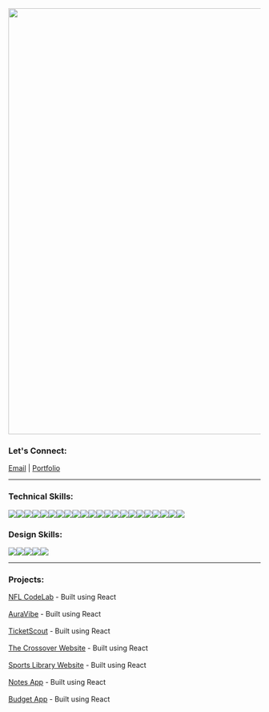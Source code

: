 <img src="https://user-images.githubusercontent.com/86808947/183975388-c9af9491-052f-4a8f-8ec2-aaba80d50b8e.gif" align="center" width="850">

<h3 align="left">Let's Connect: </h3>

[Email](mailto:rparikh041@gmail.com) | [Portfolio](https://rohanparikh.vercel.app/)


-----------

<h3 align="left">Technical Skills:</h3>

<div style="display: flex" >
<img src="https://img.shields.io/badge/React-20232A?style=for-the-badge&logo=react&logoColor=61DAFB" /> 
<img src="https://img.shields.io/badge/JavaScript-323330?style=for-the-badge&logo=javascript&logoColor=F7DF1E" /> 
<img src="https://img.shields.io/badge/TypeScript-007ACC?style=for-the-badge&logo=typescript&logoColor=white"/>
<img src= "https://img.shields.io/badge/HTML5-E34F26?style=for-the-badge&logo=html5&logoColor=white" />
<img src= "https://img.shields.io/badge/CSS3-1572B6?style=for-the-badge&logo=css3&logoColor=white" />
<img src= "https://img.shields.io/badge/Tailwind_CSS-38B2AC?style=for-the-badge&logo=tailwind-css&logoColor=white" />
<img src= "https://img.shields.io/badge/Python-FFD43B?style=for-the-badge&logo=python&logoColor=blue" />
<img src= "https://img.shields.io/badge/Node%20js-339933?style=for-the-badge&logo=nodedotjs&logoColor=white" />
<img src= "https://img.shields.io/badge/next%20js-000000?style=for-the-badge&logo=nextdotjs&logoColor=white" />
<img src= "https://img.shields.io/badge/React_Native-20232A?style=for-the-badge&logo=react&logoColor=61DAFB" />
<img src= "https://img.shields.io/badge/Bootstrap-563D7C?style=for-the-badge&logo=bootstrap&logoColor=white" />
<img src= "https://img.shields.io/badge/axios-671ddf?&style=for-the-badge&logo=axios&logoColor=white" />
<img src= "https://img.shields.io/badge/Express%20js-000000?style=for-the-badge&logo=express&logoColor=white" />
<img src= "https://img.shields.io/badge/Visual_Studio_Code-0078D4?style=for-the-badge&logo=visual%20studio%20code&logoColor=white" />
<img src= "https://img.shields.io/badge/GitHub-100000?style=for-the-badge&logo=github&logoColor=white" />
<img src= "https://img.shields.io/badge/MongoDB-4EA94B?style=for-the-badge&logo=mongodb&logoColor=white" />
<img src= "https://img.shields.io/badge/Microsoft%20SQL%20Server-CC2927?style=for-the-badge&logo=microsoft%20sql%20server&logoColor=white" />
<img src= "https://img.shields.io/badge/MySQL-005C84?style=for-the-badge&logo=mysql&logoColor=white" />
<img src= "https://img.shields.io/badge/React_Router-CA4245?style=for-the-badge&logo=react-router&logoColor=white" />
<img src= "https://img.shields.io/badge/Vercel-000000?style=for-the-badge&logo=vercel&logoColor=white" />
<img src= "https://img.shields.io/badge/TensorFlow-FF6F00?style=for-the-badge&logo=tensorflow&logoColor=white" />
<img src= "https://img.shields.io/badge/PostgreSQL-316192?style=for-the-badge&logo=postgresql&logoColor=white" />
  
</div>

<h3 align="left">Design Skills:</h3>

<div style="display: flex" >
<img src="https://img.shields.io/badge/Adobe%20Photoshop-31A8FF?style=for-the-badge&logo=Adobe%20Photoshop&logoColor=black" /> 
<img src="https://img.shields.io/badge/Adobe%20Illustrator-FF9A00?style=for-the-badge&logo=adobe%20illustrator&logoColor=white" /> 
<img src="https://img.shields.io/badge/Adobe%20InDesign-FF3366?style=for-the-badge&logo=Adobe%20InDesign&logoColor=white" /> 
<img src="https://img.shields.io/badge/Adobe%20XD-470137?style=for-the-badge&logo=Adobe%20XD&logoColor=#FF61F6" /> 
<img src="https://img.shields.io/badge/Figma-F24E1E?style=for-the-badge&logo=figma&logoColor=white" /> 


  
</div>


-----------

<h3 align="left">Projects:</h3>

[NFL CodeLab](https://nflcodelab.vercel.app/) - Built using React <br />
<br />
[AuraVibe](https://auravibe.vercel.app/) - Built using React <br />
<br />
[TicketScout](https://ticketscout.vercel.app) - Built using React <br />
<br />
[The Crossover Website](https://the-crossover.vercel.app) - Built using React <br />
<br />
[Sports Library Website](https://sportslibrary.vercel.app/home) - Built using React <br /> 
<br />
[Notes App](https://github.com/rparikh77/notes-app.git) - Built using React <br />
<br />
[Budget App](https://github.com/rparikh77/budget-app.git) - Built using React 









